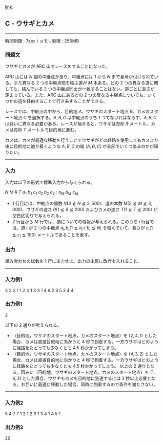 [link](http://arc025.contest.atcoder.jp/tasks/arc025_3).

## C - ウサギとカメ

----------

時間制限 : 7sec / メモリ制限 : 256MB

### 問題文

ウサギとカメが ARC 山でレースをすることになった。

ARC 山には $N$ 個の中継点があり、中継点には $1$ から $N$ まで番号が付けられている。また異なる $2$ つの中継点間を結ぶ道が $M$ 本ある。どの $2$ つの異なる道に関しても、結んでいる $2$ つの中継点同士が一致することはない。道ごとに長さが定まっている。また、ARC 山にあるどの $2$ つの異なる中継点についても、いくつかの道を経由することで行き来することができる。

レースでは、中継点の中から、目的地 $A$、ウサギのスタート地点 $B$、カメのスタート地点 $C$ を選択する。$A,B,C$ は中継点のうち $1$ つでなければならず、$A,B,C$ は互いに異なる必要がある。レースが始まると、ウサギは毎秒 $R$ メートル、カメは毎秒 $T$ メートルで目的地に進む。

カメは、カメが最適な移動を行うことでウサギがどの経路を使用してもカメより後に目的地に辿り着くような $A,B,C$ の組 ($A,B,C$) が全部でいくつあるのかが知りたい。

----------

### 入力

入力は以下の形式で標準入力から与えられる。

>
$N$ $M$ $R$ $T$
$a_1$ $b_1$ $c_1$
$a_2$ $b_2$ $c_2$
:
$a_M$ $b_M$ $c_M$


* $1$ 行目には、中継点の個数 $N (3 ≦ N ≦ 2,500)$、道の本数 $M (2 ≦ M ≦ 3,000)$、ウサギの速さ $R (1 ≦ R ≦ 200)$ およびカメの速さ $T (1 ≦ T ≦ 200)$ が空白区切りで与えられる。
* $2$ 行目から $M$ 行では、道についての情報が与えられる。このうち $i$ 行目では、道 $i$ が $2$ つの中継点 $a_i,b_i (1 ≦ a_i ＜ b_i ≦ N)$ を結んでいて、長さが $c_i (1 ≦ c_i ≦ 100)$ メートルであることを表す。
### 出力

組み合わせの総数を $1$ 行に出力せよ。出力の末尾に改行を入れること。

----------

### 入力例1

>
4 5 2 1
1 2 4
1 3 3
1 4 6
2 3 5
3 4 4


### 出力例1

>
2


以下の $2$ 通りが考えられる。

* （目的地，ウサギのスタート地点，カメのスタート地点）を ($2, 4, 1$) とした場合、カメは直接目的地に向かうと $4$ 秒で到着する。一方ウサギはどのように経路をたどっても少なくとも $4.5$ 秒かかってしまう。
* （目的地，ウサギのスタート地点，カメのスタート地点）を ($4, 3, 2$) とした場合、カメは直接目的地に向かうと $4$ 秒で到着する。一方ウサギはどのように経路をたどっても少なくとも $4.5$ 秒かかってしまう。
以上の $2$ 通りとなる。因みに（目的地，ウサギのスタート地点，カメのスタート地点）を ($1, 4, 3$) とした場合、ウサギもカメも目的地に到達するには $3$ 秒以上必要となる。お互いに最適に移動した場合、同時に到着するので条件を満たさない。

----------

### 入力例2

>
5 4 7 7
1 2 1
2 3 1
3 4 1
4 5 1


### 出力例2

>
26



